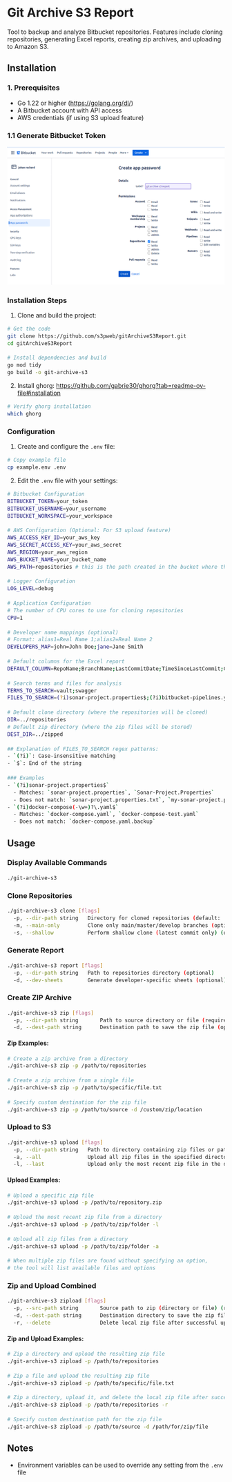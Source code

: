 # Git Archive S3 Report

Tool to backup and analyze Bitbucket repositories. Features include cloning repositories, generating Excel reports, creating zip archives, and uploading to Amazon S3.

## Installation

### 1. Prerequisites
- Go 1.22 or higher (https://golang.org/dl/)
- A Bitbucket account with API access
- AWS credentials (if using S3 upload feature)

### 1.1 Generate Bitbucket Token
![alt text](resources/image.png)

### Installation Steps

1. Clone and build the project:
```bash
# Get the code
git clone https://github.com/s3pweb/gitArchiveS3Report.git
cd gitArchiveS3Report

# Install dependencies and build
go mod tidy
go build -o git-archive-s3
```

2. Install ghorg:
https://github.com/gabrie30/ghorg?tab=readme-ov-file#installation

```bash
# Verify ghorg installation
which ghorg
```

### Configuration

1. Create and configure the `.env` file:
```bash
# Copy example file
cp example.env .env
```

2. Edit the `.env` file with your settings:
```bash
# Bitbucket Configuration
BITBUCKET_TOKEN=your_token
BITBUCKET_USERNAME=your_username
BITBUCKET_WORKSPACE=your_workspace

# AWS Configuration (Optional: For S3 upload feature)
AWS_ACCESS_KEY_ID=your_aws_key
AWS_SECRET_ACCESS_KEY=your_aws_secret
AWS_REGION=your_aws_region
AWS_BUCKET_NAME=your_bucket_name
AWS_PATH=repositories # this is the path created in the bucket where the zip file will be uploaded

# Logger Configuration
LOG_LEVEL=debug

# Application Configuration
# The number of CPU cores to use for cloning repositories
CPU=1

# Developer name mappings (optional)
# Format: alias1=Real Name 1;alias2=Real Name 2
DEVELOPERS_MAP=john=John Doe;jane=Jane Smith

# Default columns for the Excel report
DEFAULT_COLUMN=RepoName;BranchName;LastCommitDate;TimeSinceLastCommit;Commitnbr;HostLine;LastDeveloper;LastDeveloperPercentage

# Search terms and files for analysis
TERMS_TO_SEARCH=vault;swagger
FILES_TO_SEARCH=(?i)sonar-project.properties$;(?i)bitbucket-pipelines.yml$;(?i)Dockerfile$;(?i)docker-compose(-\w+)?\.yaml$

# Default clone directory (where the repositories will be cloned)
DIR=../repositories
# Default zip directory (where the zip files will be stored)
DEST_DIR=../zipped

## Explanation of FILES_TO_SEARCH regex patterns:
- `(?i)`: Case-insensitive matching
- `$`: End of the string

### Examples
- `(?i)sonar-project.properties$`
  - Matches: `sonar-project.properties`, `Sonar-Project.Properties`
  - Does not match: `sonar-project.properties.txt`, `my-sonar-project.properties`
- `(?i)docker-compose(-\w+)?\.yaml$`
  - Matches: `docker-compose.yaml`, `docker-compose-test.yaml`
  - Does not match: `docker-compose.yaml.backup`
```

## Usage

### Display Available Commands
```bash
./git-archive-s3
```

### Clone Repositories
```bash
./git-archive-s3 clone [flags]
  -p, --dir-path string   Directory for cloned repositories (default: ./repositories) (optional)
  -m, --main-only         Clone only main/master/develop branches (optional)
  -s, --shallow           Perform shallow clone (latest commit only) (optional)
```

### Generate Report
```bash
./git-archive-s3 report [flags]
  -p, --dir-path string   Path to repositories directory (optional)
  -d, --dev-sheets        Generate developer-specific sheets (optional)
```

### Create ZIP Archive
```bash
./git-archive-s3 zip [flags]
  -p, --dir-path string       Path to source directory or file (required)
  -d, --dest-path string      Destination path to save the zip file (optional)
```

#### Zip Examples:
```bash
# Create a zip archive from a directory
./git-archive-s3 zip -p /path/to/repositories

# Create a zip archive from a single file
./git-archive-s3 zip -p /path/to/specific/file.txt

# Specify custom destination for the zip file
./git-archive-s3 zip -p /path/to/source -d /custom/zip/location
```

### Upload to S3
```bash
./git-archive-s3 upload [flags]
  -p, --dir-path string   Path to directory containing zip files or path to specific zip file (required)
  -a, --all               Upload all zip files in the specified directory (optional)
  -l, --last              Upload only the most recent zip file in the directory (optional)
```

#### Upload Examples:
```bash
# Upload a specific zip file
./git-archive-s3 upload -p /path/to/repository.zip

# Upload the most recent zip file from a directory 
./git-archive-s3 upload -p /path/to/zip/folder -l

# Upload all zip files from a directory
./git-archive-s3 upload -p /path/to/zip/folder -a

# When multiple zip files are found without specifying an option,
# the tool will list available files and options
```

### Zip and Upload Combined
```bash
./git-archive-s3 zipload [flags]
  -p, --src-path string       Source path to zip (directory or file) (required)
  -d, --dest-path string      Destination directory to save the zip file (optional)
  -r, --delete                Delete local zip file after successful upload (optional)
```

#### Zip and Upload Examples:
```bash
# Zip a directory and upload the resulting zip file
./git-archive-s3 zipload -p /path/to/repositories

# Zip a file and upload the resulting zip file
./git-archive-s3 zipload -p /path/to/specific/file.txt

# Zip a directory, upload it, and delete the local zip file after successful upload
./git-archive-s3 zipload -p /path/to/repositories -r

# Specify custom destination path for the zip file
./git-archive-s3 zipload -p /path/to/source -d /path/for/zip/file
```

## Notes
- Environment variables can be used to override any setting from the `.env` file
